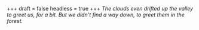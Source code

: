 
+++
draft = false
headless = true
+++
_The clouds even drifted up the valley to greet us, for a bit. But we didn't find a way down, to greet them in the forest._
